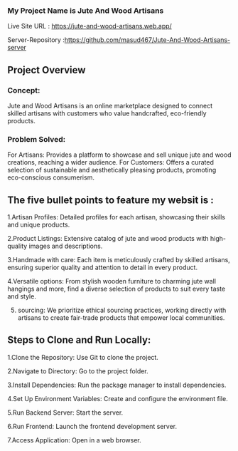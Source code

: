 ### My Project Name is Jute And Wood Artisans

 Live Site URL : https://jute-and-wood-artisans.web.app/
 
 Server-Repository :https://github.com/masud467/Jute-And-Wood-Artisans-server
## Project Overview
### Concept:
Jute and Wood Artisans is an online marketplace designed to connect skilled artisans with customers who value handcrafted, eco-friendly products.

### Problem Solved:

For Artisans: Provides a platform to showcase and sell unique jute and wood creations, reaching a wider audience.
For Customers: Offers a curated selection of sustainable and aesthetically pleasing products, promoting eco-conscious consumerism.
## The five bullet points to feature my websit is :

1.Artisan Profiles: Detailed profiles for each artisan, showcasing their skills and unique products.

2.Product Listings: Extensive catalog of jute and wood products with high-quality images and descriptions.

3.Handmade with care: Each item is meticulously crafted by skilled artisans, ensuring superior quality and attention to detail in every product.

4.Versatile options: From stylish wooden furniture to charming jute wall hangings and more, find a diverse selection of products to suit every taste and style.

5. sourcing: We prioritize ethical sourcing practices, working directly with artisans to create fair-trade products that empower local communities.

## Steps to Clone and Run Locally:
1.Clone the Repository: Use Git to clone the project.

2.Navigate to Directory: Go to the project folder.

3.Install Dependencies: Run the package manager to install dependencies.

4.Set Up Environment Variables: Create and configure the environment file.

5.Run Backend Server: Start the server.

6.Run Frontend: Launch the frontend development server.

7.Access Application: Open in a web browser.


